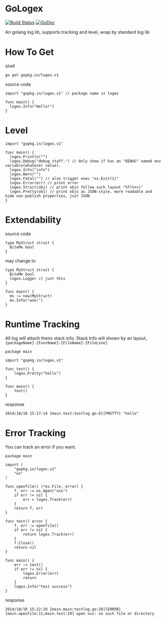 GoLogex
=======
[![Build Status](https://travis-ci.org/chzyer/gologex.svg?branch=master)](https://travis-ci.org/chzyer/gologex)
[![GoDoc](https://godoc.org/gopkg.in/logex.v1?status.svg)](https://godoc.org/gopkg.in/logex.v1)


An golang log lib, supports tracking and level, wrap by standard log lib

How To Get
=======
shell
```
go get gopkg.in/logex.v1
```

source code
```{go}
import "gopkg.in/logex.v1" // package name is logex

func main() {
  logex.Info("Hello!")
}
```

Level
=======

```{go}
import "gopkg.in/logex.v1"

func main() {
  logex.Println("")
  logex.Debug("debug staff.") // Only show if has an "DEBUG" named env variable(whatever value).
  logex.Info("info")
  logex.Warn("")
  logex.Fatal("") // also trigger exec "os.Exit(1)"
  logex.Error(err) // print error
  logex.Struct(obj) // print objs follow such layout "%T(%+v)"
  logex.Pretty(obj) // print objs as JSON-style, more readable and hide non-publish properties, just JSON
}
```

Extendability
======

source code
```{go}
type MyStruct struct {
  BiteMe bool
}
```

may change to

```{go}
type MyStruct struct {
  BiteMe bool
  logex.Logger // just this
}

func main() {
  ms := new(MyStruct)
  ms.Info("woo!")
}
```

Runtime Tracking
======
All log will attach theirs stack info. Stack Info will shown by an layout, `{packageName}.{FuncName}:{FileName}:{FileLine}`

```{go}
package main

import "gopkg.in/logex.v1"

func test() {
	logex.Pretty("hello")
}

func main() {
	test()
}
```

response
```
2014/10/10 15:17:14 [main.test:testlog.go:6][PRETTY] "hello"
```

Error Tracking
======
You can track an error if you want.

```{go}
package main

import (
	"gopkg.in/logex.v1"
	"os"
)

func openfile() (*os.File, error) {
	f, err := os.Open("xxx")
	if err != nil {
		err = logex.Track(err)
	}
	return f, err
}

func test() error {
	f, err := openfile()
	if err != nil {
		return logex.Track(err)
	}
	f.Close()
	return nil
}

func main() {
	err := test()
	if err != nil {
		logex.Error(err)
		return
	}
	logex.Info("test success")
}
```


response
```
2014/10/10 15:22:29 [main.main:testlog.go:28][ERROR] [main.openfile:11;main.test:19] open xxx: no such file or directory
```
